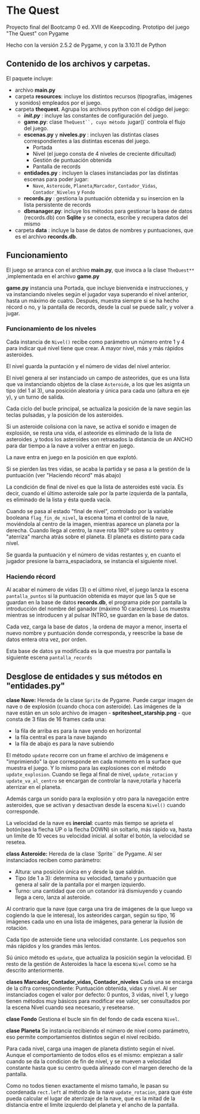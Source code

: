 # The Quest
Proyecto final del Bootcamp 0 ed. XVII de Keepcoding. Prototipo del juego "The Quest" con Pygame

Hecho con la versión 2.5.2 de Pygame, y con la 3.10.11 de Python

## Contenido de los archivos y carpetas.

El paquete incluye:
- archivo **main.py**
- carpeta **resources**: incluye los distintos recursos (tipografías, imágenes y sonidos) empleados por el juego.
- carpeta **thequest**. Agrupa los archivos python con el código del juego:
    - ***__init__.py*** : incluye las constantes de configuración del juego. 
    - **game.py**: clase `TheQuest``, cuyo método `jugar()` controla el flujo del juego. 
    - **escenas.py** y **niveles.py** : incluyen las distintas clases correspondientes a las distintas escenas del juego. 
        - Portada
        - Nivel (el juego consta de 4 niveles de creciente dificultad)
        - Gestión de puntuación obtenida
        - Pantalla de records
    - **entidades.py** : incluyen la clases instanciadas por las distintas escenas para poder jugar:
        - `Nave`, `Asteroide`, `Planeta`,`Marcador`, `Contador_Vidas`, `Contador_Niveles` y `Fondo`
    - **records.py** : gestiona la puntuación obtenida y su insercion en la lista persistente de records
    - **dbmanager.py**: incluye los métodos para gestionar la base de datos (records.db) con **Sqlite** y se conecta, escribe y recupera datos del mismo
- carpeta **data** : incluye la base de datos de nombres y puntuaciones, que es el archivo **records.db**.  
    
## Funcionamiento

El juego se arranca con el archivo **main.py**, que invoca a la clase `TheQuest**` ,implementada en el archivo **game.py**

**game.py** instancia una Portada, que incluye bienvenida e instrucciones, y va instanciando niveles según el jugador vaya superando el nivel anterior, hasta un máximo de cuatro. 
Después, muestra siempre si se ha hecho récord o no, y la pantalla de records, desde la cual se puede salir, y volver a jugar.

### Funcionamiento de los niveles
Cada instancia de `Nivel()` recibe como parámetro un número entre 1 y 4 para indicar qué nivel tiene que crear.
A mayor nivel, más y más rápidos asteroides. 

El nivel guarda la puntación y el número de vidas del nivel anterior. 

El nivel genera al ser instanciado un campo de asteorides, que es una lista que va instanciando objetos de la clase `Asteroide`, a los que les asignta un tipo (del 1 al 3), una posición aleatoria y única para cada uno (altura en eje y), y un turno de salida.

Cada ciclo del bucle principal, se actualiza la posición de la nave según las teclas pulsadas, y la posición de los asteroides. 

Si un asteroide colisiona con la nave, se activa el sonido e imagen de explosión, se resta una vida, el asteoride es eliminado de la lista de asteroides ,y todos los asteroides son retrasados la distancia de un ANCHO para dar tiempo a la nave a volver a entrar en juego. 

La nave entra en juego en la posición en que explotó. 

Si se pierden las tres vidas, se acaba la partida y se pasa a la gestión de la puntuación (ver "Haciendo récord" más abajo)

La condición de final de nivel es que la lista de asteroides esté vacía. Es decir, cuando el último asteroide sale por la parte izquierda de la pantalla, es eliminado de la lista y ésta queda vacía. 

Cuando se pasa al estado "final de nivel", controlado por la variable booleana `flag_fin_de_nivel`, la escena toma el control de la nave, moviéndola al centro de la imagen, mientras aparece un planeta por la derecha. Cuando llega al centro, la nave rota 180º sobre su centro y "aterriza" marcha atrás sobre el planeta. El planeta es distinto para cada nivel.

Se guarda la puntuación y el número de vidas restantes y, en cuanto el jugador presione la barra_espaciadora, se instancia el siguiente nivel. 

### Haciendo récord
Al acabar el número de vidas (3) o el último nivel, el juego lanza la escena `pantalla_puntos` si la puntuación obtenida es mayor que las 5 que se guardan en la base de datos **records.db**, el programa pide por pantalla la introducción del nombre del ganador (máximo 10 caracteres). Los muestra mientras se introducen y al pulsar INTRO, se guardan en la base de datos. 

Cada vez, carga la base de datos , la ordena de mayor a menor, inserta el nuevo nombre y puntuación donde corresponda, y reescribe la base de datos entera otra vez, por orden. 

Esta base de datos ya modificada es la que muestra por pantalla la siguiente escena `pantalla_records`



## Desglose de entidades y sus métodos en "entidades.py"

**clase Nave:**
Hereda de la clase `Sprite` de Pygame.
Puede cargar imagen de nave o de explosión (cuando choca con asteroide).
Las imágenes de la nave están en un solo archivo de imagen - **spritesheet_starship.png** - que consta de 3 filas de 16 frames cada una:
- la fila de arriba es para la nave yendo en horizontal
- la fila central es para la nave bajando
- la fila de abajo es para la nave subiendo

El método `update` recorre con un frame el archivo de imágenens e "imprimiendo" la que corresponde en cada momento en la surface que muestra el juego. 
Y lo mismo para las explosiones con el método  `update_explosion`.
Cuando se llega al final de nivel, `update_rotacion` y  `update_va_al_centro` se encargan de controlar la nave,rotarla y hacerla aterrizar en el planeta. 

Además carga un sonido para la explosión y otro para la navegación entre asteroides, que se activan y desactivan desde la escena `Nivel()` cuando corresponde.

La velocidad de la nave es **inercial**: cuanto más tiempo se aprieta el botón(sea la flecha UP o la flecha DOWN) sin soltarlo, más rápido va, hasta un limíte de 10 veces su velocidad inicial. al soltar el botón, la velocidad se resetea.

**class Asteroide:**
Hereda de la clase `Sprite`` de Pygame.
Al ser instanciados reciben como parámetro: 
- Altura: una posición única en y desde la que saldrán.
- Tipo (de 1 a 3): determina su velocidad, tamaño y puntuación que genera al salir de la pantalla por el margen izquierdo.
- Turno: una cantidad que con un cotandor irá dismiuyendo y cuando llega a cero, lanza al asteroide.

Al contrario que la nave (que carga una tira de imágenes de la que luego va cogiendo la que le interesa), los asteorides cargan, según su tipo, 16 imágenes cada uno en una lista de imágenes, para generar la ilusión de rotación.

Cada tipo de asteroide tiene una velocidad constante. Los pequeños son más rápidos y los grandes más lentos.

Sú único método es `update`, que actualiza la posición según la velocidad.
El resto de la gestión de Asteroides la hace la escena `Nivel` como se ha descrito anteriormente.


**clases Marcador, Contador_vidas, Contador_niveles**
Cada una se encarga de la cifra correspondiente: Puntuación obtenida, vidas y nivel.
Al ser instanciados cogen el valor por defecto: 0 puntos, 3 vidas, nivel 1, y luego tienen métodos muy básicos para modificar  ese valor, ser consultados por la escena Nivel cuando sea necesario, y resetearse.


**clase Fondo**
Gestiona el bucle sin fin del fondo de cada escena `Nivel`. 

**clase Planeta**
Se instancia recibiendo el número de nivel como parámetro, eso permite comportamientos distintos según el nivel recibido.

Para cada nivel, carga una imagen de planeta distinto según el nivel. Aunque el comportamiento de todos ellos es el mismo: empiezan a salir cuando se da la condicion de fin de nivel, y se mueven a velocidad constante hasta que su centro queda alineado con el margen derecho de la pantalla.

Como no todos tienen exactamente el mismo tamaño, le pasan su coordenada `rect.left` al método de la nave `update_rotacion`, para que éste pueda calcular el lugar de aterrizaje de la nave, que es la mitad de la distancia entre el limíte izquierdo del planeta y el ancho de la pantalla.








